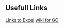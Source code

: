 ## Usefull Links

[Links to Excel](https://github.com/aswjh/excel)
[wiki for GO](https://github.com/golang/go/wiki)

